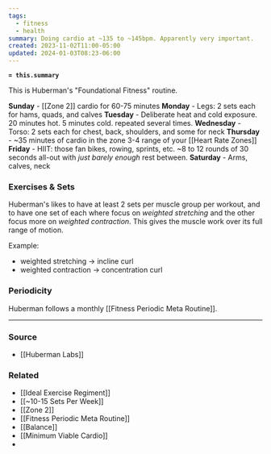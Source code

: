 ```yaml
---
tags:
  - fitness
  - health
summary: Doing cardio at ~135 to ~145bpm. Apparently very important.
created: 2023-11-02T11:00-05:00
updated: 2024-01-03T08:23-06:00
---
```

**`= this.summary`**

This is Huberman's "Foundational Fitness" routine.

**Sunday** - [[Zone 2]] cardio for 60-75 minutes
**Monday** - Legs: 2 sets each for hams, quads, and calves
**Tuesday** - Deliberate heat and cold exposure. 20 minutes hot. 5 minutes cold. repeated several times.
**Wednesday** - Torso: 2 sets each for chest, back, shoulders, and some for neck
**Thursday** - ~35 minutes of cardio in the zone 3-4 range of your [[Heart Rate Zones]]
**Friday** - HIIT: those fan bikes, rowing, sprints, etc. ~8 to 12 rounds of 30 seconds all-out with *just barely enough* rest between.
**Saturday** - Arms, calves, neck

### Exercises & Sets
Huberman's likes to have at least 2 sets per muscle group per workout, and to have one set of each where focus on *weighted stretching* and the other focus more on *weighted contraction*. This gives the muscle work over its full range of motion.

Example: 
- weighted stretching -> incline curl
- weighted contraction -> concentration curl

### Periodicity
Huberman follows a monthly [[Fitness Periodic Meta Routine]]. 

---
### Source
- [[Huberman Labs]]

### Related
- [[Ideal Exercise Regiment]]
- [[~10-15 Sets Per Week]]
- [[Zone 2]]
- [[Fitness Periodic Meta Routine]]
- [[Balance]]
- [[Minimum Viable Cardio]]
- 